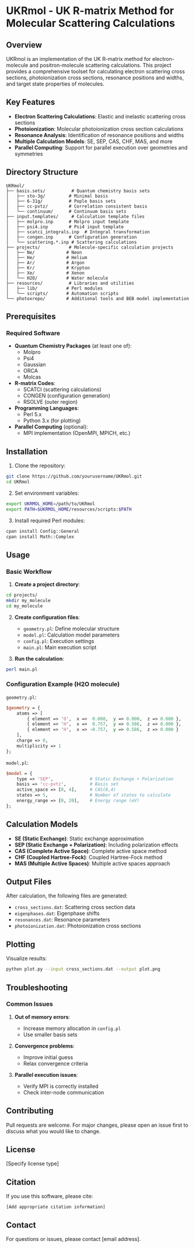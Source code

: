 # UKRmol - UK R-matrix Method for Molecular Scattering Calculations

## Overview

UKRmol is an implementation of the UK R-matrix method for electron-molecule and positron-molecule scattering calculations. This project provides a comprehensive toolset for calculating electron scattering cross sections, photoionization cross sections, resonance positions and widths, and target state properties of molecules.

## Key Features

- **Electron Scattering Calculations**: Elastic and inelastic scattering cross sections
- **Photoionization**: Molecular photoionization cross section calculations
- **Resonance Analysis**: Identification of resonance positions and widths
- **Multiple Calculation Models**: SE, SEP, CAS, CHF, MAS, and more
- **Parallel Computing**: Support for parallel execution over geometries and symmetries

## Directory Structure

```
UKRmol/
├── basis.sets/          # Quantum chemistry basis sets
│   ├── sto-3g/         # Minimal basis
│   ├── 6-31g/          # Pople basis sets
│   ├── cc-pvtz/        # Correlation consistent basis
│   └── continuum/      # Continuum basis sets
├── input.templates/     # Calculation template files
│   ├── molpro.inp      # Molpro input template
│   ├── psi4.inp        # Psi4 input template
│   ├── scatci_integrals.inp  # Integral transformation
│   ├── congen.inp      # Configuration generation
│   └── scattering.*.inp # Scattering calculations
├── projects/           # Molecule-specific calculation projects
│   ├── Ne/            # Neon
│   ├── He/            # Helium
│   ├── Ar/            # Argon
│   ├── Kr/            # Krypton
│   ├── Xe/            # Xenon
│   └── H2O/           # Water molecule
├── resources/          # Libraries and utilities
│   ├── lib/           # Perl modules
│   └── scripts/       # Automation scripts
└── photoxrepo/        # Additional tools and BEB model implementation
```

## Prerequisites

### Required Software

- **Quantum Chemistry Packages** (at least one of):
  - Molpro
  - Psi4
  - Gaussian
  - ORCA
  - Molcas
- **R-matrix Codes**:
  - SCATCI (scattering calculations)
  - CONGEN (configuration generation)
  - RSOLVE (outer region)
- **Programming Languages**:
  - Perl 5.x
  - Python 3.x (for plotting)
- **Parallel Computing** (optional):
  - MPI implementation (OpenMPI, MPICH, etc.)

## Installation

1. Clone the repository:
```bash
git clone https://github.com/yourusername/UKRmol.git
cd UKRmol
```

2. Set environment variables:
```bash
export UKRMOL_HOME=/path/to/UKRmol
export PATH=$UKRMOL_HOME/resources/scripts:$PATH
```

3. Install required Perl modules:
```bash
cpan install Config::General
cpan install Math::Complex
```

## Usage

### Basic Workflow

1. **Create a project directory**:
```bash
cd projects/
mkdir my_molecule
cd my_molecule
```

2. **Create configuration files**:
   - `geometry.pl`: Define molecular structure
   - `model.pl`: Calculation model parameters
   - `config.pl`: Execution settings
   - `main.pl`: Main execution script

3. **Run the calculation**:
```bash
perl main.pl
```

### Configuration Example (H2O molecule)

`geometry.pl`:
```perl
$geometry = {
    atoms => [
        { element => 'O',  x =>  0.000,  y => 0.000,  z => 0.000 },
        { element => 'H',  x =>  0.757,  y => 0.586,  z => 0.000 },
        { element => 'H',  x => -0.757,  y => 0.586,  z => 0.000 }
    ],
    charge => 0,
    multiplicity => 1
};
```

`model.pl`:
```perl
$model = {
    type => 'SEP',              # Static Exchange + Polarization
    basis => 'cc-pvtz',         # Basis set
    active_space => [8, 4],     # CAS(8,4)
    states => 5,                # Number of states to calculate
    energy_range => [0, 20],    # Energy range (eV)
};
```

## Calculation Models

- **SE (Static Exchange)**: Static exchange approximation
- **SEP (Static Exchange + Polarization)**: Including polarization effects
- **CAS (Complete Active Space)**: Complete active space method
- **CHF (Coupled Hartree-Fock)**: Coupled Hartree-Fock method
- **MAS (Multiple Active Spaces)**: Multiple active spaces approach

## Output Files

After calculation, the following files are generated:

- `cross_sections.dat`: Scattering cross section data
- `eigenphases.dat`: Eigenphase shifts
- `resonances.dat`: Resonance parameters
- `photoionization.dat`: Photoionization cross sections

## Plotting

Visualize results:
```bash
python plot.py --input cross_sections.dat --output plot.png
```

## Troubleshooting

### Common Issues

1. **Out of memory errors**:
   - Increase memory allocation in `config.pl`
   - Use smaller basis sets

2. **Convergence problems**:
   - Improve initial guess
   - Relax convergence criteria

3. **Parallel execution issues**:
   - Verify MPI is correctly installed
   - Check inter-node communication

## Contributing

Pull requests are welcome. For major changes, please open an issue first to discuss what you would like to change.

## License

[Specify license type]

## Citation

If you use this software, please cite:
```
[Add appropriate citation information]
```

## Contact

For questions or issues, please contact [email address].